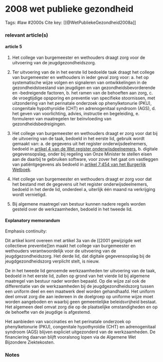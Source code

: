 # 2008 wet publieke gezondheid
Tags: #law #2000s 
Cite key: [[@WetPubliekeGezondheid2008a]]


### relevant article(s)

#### article 5
1. Het college van burgemeester en wethouders draagt zorg voor de uitvoering van de jeugdgezondheidszorg.

3. Ter uitvoering van de in het eerste lid bedoelde taak draagt het college van burgemeester en wethouders in ieder geval zorg voor:
	a. het op systematische wijze volgen en signaleren van ontwikkelingen in de gezondheidstoestand van jeugdigen en van gezondheidsbevorderende en -bedreigende factoren,
	b. het ramen van de behoeften aan zorg,
	c. de vroegtijdige opsporing en preventie van specifieke stoornissen, met uitzondering van het perinatale onderzoek op phenylketonurie (PKU), congenitale hypothyroïdie (CHT) en adrenogenitaal syndroom (AGS),
	d. het geven van voorlichting, advies, instructie en begeleiding,
	e.  formuleren van maatregelen ter beïnvloeding van gezondheidsbedreigingen.
	
3. Het college van burgemeester en wethouders draagt er zorg voor dat bij de uitvoering van de taak, bedoeld in het eerste lid, gebruik wordt gemaakt van:
	a. de gegevens uit het register onderwijsdeelnemers, bedoeld in [artikel 4 van de Wet register onderwijsdeelnemers](https://wetten.overheid.nl/jci1.3:c:BWBR0042012&artikel=4&g=2021-11-17&z=2021-11-17),
	b. digitale gegevensopslag, onder bij regeling van Onze Minister te stellen eisen aan de daarbij te gebruiken software, voor zover het gaat om vastleggen van patiëntgegevens als bedoeld in [artikel 7:454 van het Burgerlijk Wetboek](https://wetten.overheid.nl/jci1.3:c:BWBR0005290&artikel=454&g=2021-11-17&z=2021-11-17).
	
4. Het college van burgemeester en wethouders draagt er zorg voor dat het bestand met de gegevens uit het register onderwijsdeelnemers, bedoeld in het derde lid, onderdeel a, uiterlijk één maand na verkrijging wordt vernietigd.

6. Bij algemene maatregel van bestuur kunnen nadere regels worden gesteld over de werkzaamheden, bedoeld in het tweede lid.

#### Explanatory memorandum

Emphasis continuity:

Dit artikel komt overeen met artikel 3a van de [[2001 gewijzigde wet collectieve preventie]]en maakt het college van burgemeester en wethouders verantwoordelijk voor de uitvoering van de jeugdgezondheidszorg. Het derde lid, dat digitale gegevensopslag bij de jeugdgezondheidszorg verplicht stelt, is nieuw.

De in het tweede lid genoemde werkzaamheden ter uitvoering van de taak, bedoeld in het eerste lid, zullen op grond van het vierde lid bij algemene maatregel van bestuur nader worden bepaald. Op die wijze zal ook de differentiatie van de werkzaamheden bij de jeugdgezondheidszorg tussen een uniform deel en een maatwerk deel worden gehandhaafd. Het uniform deel omvat zorg die aan iedereen in de doelgroep op uniforme wijze moet worden aangeboden en waarbij geen gemeentelijke beleidsvrijheid bestaat. Het algemeen deel omvat zorg die op de plaatselijke omstandigheden en op de behoefte van de jeugdige is afgestemd.

Het aanbieden van vaccinaties en het perinatale onderzoek op phenylketonurie (PKU), congenitale hypothyroïdie (CHT) en adrenogenitaal syndroom (AGS) blijven expliciet uitgezonderd van de werkzaamheden. De financiering daarvan blijft vooralsnog lopen via de Algemene Wet Bijzondere Ziektekosten.

### Notes
